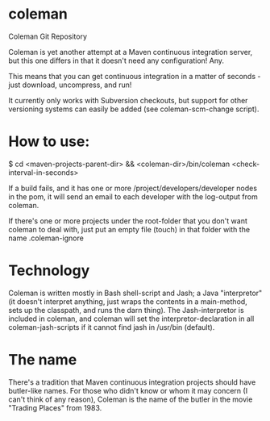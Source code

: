coleman
=======

Coleman Git Repository

Coleman is yet another attempt at a Maven continuous integration server, but this one differs in that it doesn't need any configuration!  Any.

This means that you can get continuous integration in a matter of seconds - just download, uncompress, and run!

It currently only works with Subversion checkouts, but support for other versioning systems can easily be added (see coleman-scm-change script).

How to use:
===========

$ cd &lt;maven-projects-parent-dir&gt; && &lt;coleman-dir&gt;/bin/coleman &lt;check-interval-in-seconds&gt;

If a build fails, and it has one or more /project/developers/developer nodes in the pom, it will send an email to each developer with the log-output from coleman.

If there's one or more projects under the root-folder that you don't want coleman to deal with, just put an empty file (touch) in that folder with the name .coleman-ignore

Technology
==========

Coleman is written mostly in Bash shell-script and Jash; a Java "interpretor" (it doesn't interpret anything, just wraps the contents in a main-method, sets up the classpath, and runs the darn thing).  The Jash-interpretor is included in coleman, and coleman will set the interpretor-declaration in all coleman-jash-scripts if it cannot find jash in /usr/bin (default).

The name
========

There's a tradition that Maven continuous integration projects should have butler-like names.  For those who didn't know or whom it may concern (I can't think of any reason), Coleman is the name of the butler in the movie "Trading Places" from 1983.


